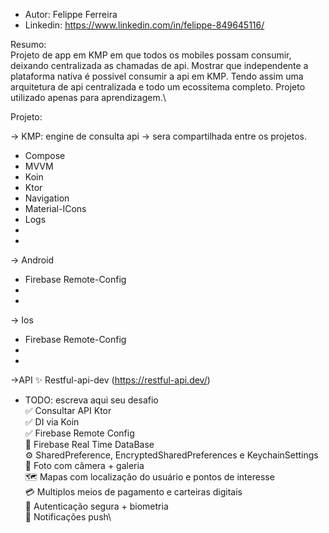 
* Autor: Felippe Ferreira 
* Linkedin: https://www.linkedin.com/in/felippe-849645116/


Resumo:\
Projeto de app em KMP em que todos os mobiles possam consumir, deixando centralizada as chamadas de api.
Mostrar que independente a plataforma nativa é possivel consumir a api em KMP.
Tendo assim uma arquitetura de api centralizada e todo um ecossitema completo.
Projeto utilizado apenas para aprendizagem.\


Projeto:



-> KMP: engine de consulta api -> sera compartilhada entre os projetos.
*  Compose
*  MVVM
*  Koin
*  Ktor
*  Navigation
*  Material-ICons
*  Logs
* 
* 

-> Android
*  Firebase Remote-Config
* 
* 

-> Ios
*  Firebase Remote-Config
* 
* 

->API
✨ Restful-api-dev (https://restful-api.dev/)


* TODO: escreva aqui seu desafio\
✅ Consultar API Ktor\
✅ DI via Koin\
✅ Firebase Remote Config\
🧩 Firebase Real Time DataBase\
⚙️ SharedPreference, EncryptedSharedPreferences e KeychainSettings\
📸 Foto com câmera + galeria\
🗺️ Mapas com localização do usuário e pontos de interesse\
💳 Multiplos meios de pagamento e carteiras digitais\
🔐 Autenticação segura + biometria\
🔔 Notificações push\

